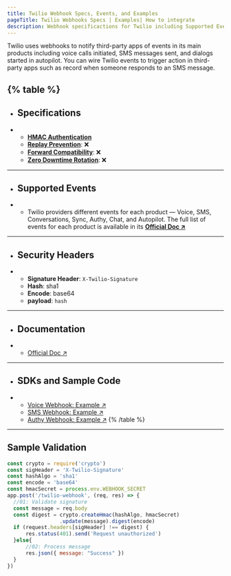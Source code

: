 ```yaml
---
title: Twilio Webhook Specs, Events, and Examples
pageTitle: Twilio Webhooks Specs | Examples| How to integrate
description: Webhook specificactions for Twilio including Supported Events, Example Apps, Security Specs, and Documentations.
--- 
```


Twilio uses webhooks to notify third-party apps of events in its main products including voice calls initiated, SMS messages sent, and dialogs started in autopilot. You can wire Twilio events to trigger action in third-party apps such as record when someone responds to an SMS message.

{% table %}
---
* ## Specifications
* - **[HMAC Authentication](/security/hmac)**
  - **[Replay Prevention](/security/replay-prevention)**: ❌
  - **[Forward Compatibility](/ops-experience/versioning)**: ❌
  - **[Zero Downtime Rotation](/ops-experience/key-rotation)**: ❌
---
* ## Supported Events
* - Twilio providers different events for each product — Voice, SMS, Conversations, Sync, Authy, Chat, and Autopilot. The full list of events for each product is available in its **[Official Doc ↗](https://www.twilio.com/docs/usage/webhooks#webhooks-by-product)**
---
* ## Security Headers
* - **Signature Header**: `X-Twilio-Signature`
  - **Hash**: sha1
  - **Encode**: base64
  - **payload**: `hash`
---
* ## Documentation
* - [Official Doc ↗](https://www.twilio.com/docs/usage/security#validating-requests)
---
* ## SDKs and Sample Code
* - [Voice Webhook: Example ↗](https://www.twilio.com/docs/voice/tutorials/how-to-respond-to-incoming-phone-calls/node)
  - [SMS Webhook: Example ↗](https://www.twilio.com/docs/sms/tutorials/how-to-receive-and-reply-node-js)
  - [Authy Webhook: Example ↗](https://github.com/AuthySE/webhooks-api)
{% /table %}

---

## Sample Validation

```js
const crypto = require('crypto')
const sigHeader = 'X-Twilio-Signature'
const hashAlgo = 'sha1'
const encode = 'base64'
const hmacSecret = process.env.WEBHOOK_SECRET
app.post('/twilio-webhook', (req, res) => {
  //01: Validate signature
  const message = req.body
  const digest = crypto.createHmac(hashAlgo, hmacSecret)
                 .update(message).digest(encode)
  if (request.headers[sigHeader] !== digest) {
      res.status(401).send('Request unauthorized')
  }else{
      //02: Process message
      res.json({ message: "Success" })
  }
})
